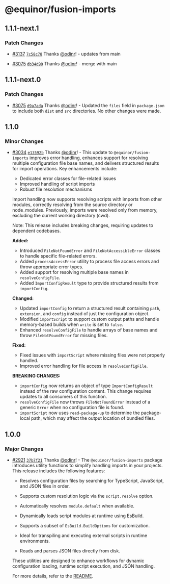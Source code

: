 # @equinor/fusion-imports

## 1.1.1-next.1

### Patch Changes

- [#3137](https://github.com/equinor/fusion-framework/pull/3137) [`7c58c78`](https://github.com/equinor/fusion-framework/commit/7c58c7868c66b1fc0f720b4ed13d39e0fe505461) Thanks [@odinr](https://github.com/odinr)! - updates from main

- [#3075](https://github.com/equinor/fusion-framework/pull/3075) [`db34d90`](https://github.com/equinor/fusion-framework/commit/db34d9003d64e4c7cb46cf0c95f0c7a0e7587128) Thanks [@odinr](https://github.com/odinr)! - merge with main

## 1.1.1-next.0

### Patch Changes

- [#3075](https://github.com/equinor/fusion-framework/pull/3075) [`d9a7ada`](https://github.com/equinor/fusion-framework/commit/d9a7ada786bfac3a0714f38c1379b5aac09a0f71) Thanks [@odinr](https://github.com/odinr)! - Updated the `files` field in `package.json` to include both `dist` and `src` directories. No other changes were made.

## 1.1.0

### Minor Changes

- [#3034](https://github.com/equinor/fusion-framework/pull/3034) [`e13592b`](https://github.com/equinor/fusion-framework/commit/e13592b8437914b36b9ea163affb5425c6372b38) Thanks [@odinr](https://github.com/odinr)! - This update to `@equinor/fusion-imports` improves error handling, enhances support for resolving multiple configuration file base names, and delivers structured results for import operations. Key enhancements include:

  - Dedicated error classes for file-related issues
  - Improved handling of script imports
  - Robust file resolution mechanisms

  Import handling now supports resolving scripts with imports from other modules, correctly resolving from the source directory or node_modules. Previously, imports were resolved only from memory, excluding the current working directory (cwd).

  Note: This release includes breaking changes, requiring updates to dependent codebases.

  **Added:**

  - Introduced `FileNotFoundError` and `FileNotAccessibleError` classes to handle specific file-related errors.
  - Added `processAccessError` utility to process file access errors and throw appropriate error types.
  - Added support for resolving multiple base names in `resolveConfigFile`.
  - Added `ImportConfigResult` type to provide structured results from `importConfig`.

  **Changed:**

  - Updated `importConfig` to return a structured result containing `path`, `extension`, and `config` instead of just the configuration object.
  - Modified `importScript` to support custom output paths and handle memory-based builds when `write` is set to `false`.
  - Enhanced `resolveConfigFile` to handle arrays of base names and throw `FileNotFoundError` for missing files.

  **Fixed:**

  - Fixed issues with `importScript` where missing files were not properly handled.
  - Improved error handling for file access in `resolveConfigFile`.

  **BREAKING CHANGES:**

  - `importConfig` now returns an object of type `ImportConfigResult` instead of the raw configuration content. This change requires updates to all consumers of this function.
  - `resolveConfigFile` now throws `FileNotFoundError` instead of a generic `Error` when no configuration file is found.
  - `importScript` now uses `read-package-up` to determine the package-local path, which may affect the output location of bundled files.

## 1.0.0

### Major Changes

- [#2921](https://github.com/equinor/fusion-framework/pull/2921) [`37b7f21`](https://github.com/equinor/fusion-framework/commit/37b7f21b6c8742be5e92e54ec1faa8eaba61e2a6) Thanks [@odinr](https://github.com/odinr)! - The `@equinor/fusion-imports` package introduces utility functions to simplify handling imports in your projects. This release includes the following features:

  - Resolves configuration files by searching for TypeScript, JavaScript, and JSON files in order.
  - Supports custom resolution logic via the `script.resolve` option.
  - Automatically resolves `module.default` when available.

  - Dynamically loads script modules at runtime using EsBuild.
  - Supports a subset of `EsBuild.BuildOptions` for customization.
  - Ideal for transpiling and executing external scripts in runtime environments.

  - Reads and parses JSON files directly from disk.

  These utilities are designed to enhance workflows for dynamic configuration loading, runtime script execution, and JSON handling.

  For more details, refer to the [README](./README.md).
